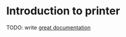# Introduction to printer

TODO: write [great documentation](http://jacobian.org/writing/what-to-write/)
